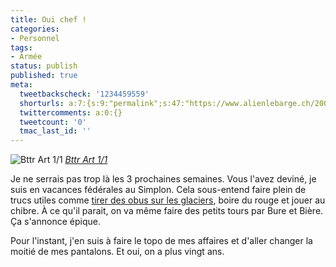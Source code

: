 ```yaml
---
title: Oui chef !
categories:
- Personnel
tags:
- Armée
status: publish
published: true
meta:
  tweetbackscheck: '1234459559'
  shorturls: a:7:{s:9:"permalink";s:47:"https://www.alienlebarge.ch/2007/10/09/oui-chef/";s:7:"tinyurl";s:25:"https://tinyurl.com/akasa6";s:4:"isgd";s:17:"https://is.gd/iBz8";s:5:"bitly";s:20:"https://bit.ly/192yIo";s:5:"snipr";s:22:"https://snipr.com/bepd0";s:5:"snurl";s:22:"https://snurl.com/bepd0";s:7:"snipurl";s:24:"https://snipurl.com/bepd0";}
  twittercomments: a:0:{}
  tweetcount: '0'
  tmac_last_id: ''
---
```

 <img src="https://farm3.static.flickr.com/2260/1525706023_fe6a68cfc9.jpg" alt="Bttr Art 1/1" />
<em><a href="https://www.flickr.com/photos/alienlebarge/1525706023/" title="photo sharing">Bttr Art 1/1</a></em>

Je ne serrais pas trop là les 3 prochaines semaines. Vous l'avez deviné, je suis en vacances fédérales au Simplon. Cela sous-entend faire plein de trucs utiles comme <a href="https://youtube.com/watch?v=ESCgtg0YCW8" title="Des M109 qui tirent des obus sur les glaciers">tirer des obus sur les glaciers</a>, boire du rouge et jouer au chibre. À ce qu'il parait, on va même faire des petits tours par Bure et Bière. Ça s'annonce épique.

Pour l'instant, j'en suis à faire le topo de mes affaires et d'aller changer la moitié de mes pantalons. Et oui, on a plus vingt ans.

